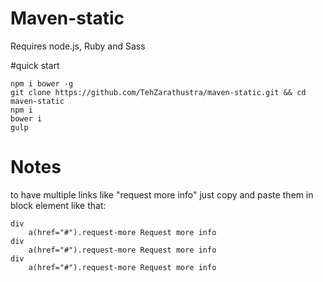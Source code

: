 # Maven-static

Requires node.js, Ruby and Sass

#quick start
```
npm i bower -g
git clone https://github.com/TehZarathustra/maven-static.git && cd maven-static
npm i
bower i
gulp
```

# Notes

to have multiple links like "request more info" just copy and paste them in block element like that:
```
div
    a(href="#").request-more Request more info
div
    a(href="#").request-more Request more info
div
    a(href="#").request-more Request more info
```
